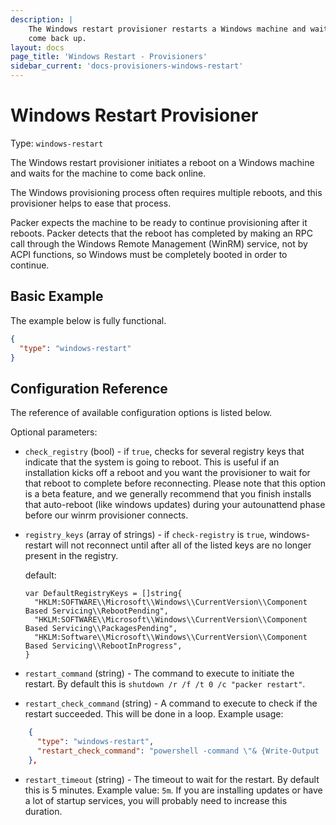 ```yaml
---
description: |
    The Windows restart provisioner restarts a Windows machine and waits for it to
    come back up.
layout: docs
page_title: 'Windows Restart - Provisioners'
sidebar_current: 'docs-provisioners-windows-restart'
---
```


# Windows Restart Provisioner

Type: `windows-restart`

The Windows restart provisioner initiates a reboot on a Windows machine and
waits for the machine to come back online.

The Windows provisioning process often requires multiple reboots, and this
provisioner helps to ease that process.

Packer expects the machine to be ready to continue provisioning after it
reboots. Packer detects that the reboot has completed by making an RPC call
through the Windows Remote Management (WinRM) service, not by ACPI functions,
so Windows must be completely booted in order to continue.

## Basic Example

The example below is fully functional.

``` json
{
  "type": "windows-restart"
}
```

## Configuration Reference

The reference of available configuration options is listed below.

Optional parameters:

-   `check_registry` (bool) - if `true`, checks for several registry keys that
    indicate that the system is going to reboot. This is useful if an
    installation kicks off a reboot and you want the provisioner to wait for
    that reboot to complete before reconnecting. Please note that this option is
    a beta feature, and we generally recommend that you finish installs that
    auto-reboot (like windows updates) during your autounattend phase before our
    winrm provisioner connects.

-   `registry_keys` (array of strings) - if `check-registry` is `true`,
    windows-restart will not reconnect until after all of the listed keys are
    no longer present in the registry.

    default:

    ```
    var DefaultRegistryKeys = []string{
      "HKLM:SOFTWARE\\Microsoft\\Windows\\CurrentVersion\\Component Based Servicing\\RebootPending",
      "HKLM:SOFTWARE\\Microsoft\\Windows\\CurrentVersion\\Component Based Servicing\\PackagesPending",
      "HKLM:Software\\Microsoft\\Windows\\CurrentVersion\\Component Based Servicing\\RebootInProgress",
    }
    ```

-   `restart_command` (string) - The command to execute to initiate the
    restart. By default this is `shutdown /r /f /t 0 /c "packer restart"`.

-   `restart_check_command` (string) - A command to execute to check if the
    restart succeeded. This will be done in a loop. Example usage:

``` json
    {
      "type": "windows-restart",
      "restart_check_command": "powershell -command \"& {Write-Output 'restarted.'}\""
    },
```

-   `restart_timeout` (string) - The timeout to wait for the restart. By
    default this is 5 minutes. Example value: `5m`. If you are installing
    updates or have a lot of startup services, you will probably need to
    increase this duration.
